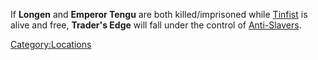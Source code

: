 If **Longen** and **Emperor Tengu** are both killed/imprisoned while
[Tinfist](Tinfist.md "wikilink") is alive and free, **Trader's Edge** will
fall under the control of [Anti-Slavers](03%20-%20Projects%20&%20Wikis/Kenshi/Kenshi%20Wiki/Kenshi%20Wiki%20Template/Anti-Slavers.md "wikilink").

[Category:Locations](Category:Locations "wikilink")
